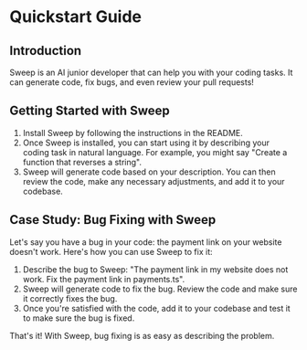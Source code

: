 # Quickstart Guide

## Introduction

Sweep is an AI junior developer that can help you with your coding tasks. It can generate code, fix bugs, and even review your pull requests!

## Getting Started with Sweep

1. Install Sweep by following the instructions in the README.
2. Once Sweep is installed, you can start using it by describing your coding task in natural language. For example, you might say "Create a function that reverses a string".
3. Sweep will generate code based on your description. You can then review the code, make any necessary adjustments, and add it to your codebase.

## Case Study: Bug Fixing with Sweep

Let's say you have a bug in your code: the payment link on your website doesn't work. Here's how you can use Sweep to fix it:

1. Describe the bug to Sweep: "The payment link in my website does not work. Fix the payment link in payments.ts".
2. Sweep will generate code to fix the bug. Review the code and make sure it correctly fixes the bug.
3. Once you're satisfied with the code, add it to your codebase and test it to make sure the bug is fixed.

That's it! With Sweep, bug fixing is as easy as describing the problem.

